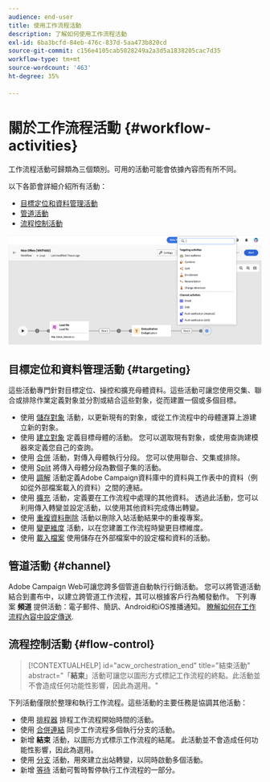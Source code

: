 ```yaml
---
audience: end-user
title: 使用工作流程活動
description: 了解如何使用工作流程活動
exl-id: 6ba3bcfd-84eb-476c-837d-5aa473b820cd
source-git-commit: c156e4105cab5028249a2a3d5a1838205cac7d35
workflow-type: tm+mt
source-wordcount: '463'
ht-degree: 35%

---
```



# 關於工作流程活動 {#workflow-activities}

工作流程活動可歸類為三個類別。可用的活動可能會依據內容而有所不同。

以下各節會詳細介紹所有活動：

* [目標定位和資料管理活動](#targeting)
* [管道活動](#channel)
* [流程控制活動](#flow-control)

![](../assets/workflow-activities.png)

## 目標定位和資料管理活動 {#targeting}

這些活動專門針對目標定位、操控和擴充母體資料。這些活動可讓您使用交集、聯合或排除作業定義對象並分割或結合這些對象，從而建置一個或多個目標。

* 使用 [儲存對象](save-audience.md) 活動，以更新現有的對象，或從工作流程中的母體運算上游建立新的對象。
* 使用 [建立對象](build-audience.md) 定義目標母體的活動。 您可以選取現有對象，或使用查詢建模器來定義您自己的查詢。
* 使用 [合併](combine.md) 活動，對傳入母體執行分段。 您可以使用聯合、交集或排除。
* 使用 [Split](split.md) 將傳入母體分段為數個子集的活動。
* 使用 [調解](reconciliation.md) 活動定義Adobe Campaign資料庫中的資料與工作表中的資料（例如從外部檔案載入的資料）之間的連結。
* 使用 [擴充](enrichment.md) 活動，定義要在工作流程中處理的其他資料。 透過此活動，您可以利用傳入轉變並設定活動，以使用其他資料完成傳出轉變。
* 使用 [重複資料刪除](deduplication.md) 活動以刪除入站活動結果中的重複專案。
* 使用 [變更維度](change-dimension.md) 活動，以在您建置工作流程時變更目標維度。
* 使用 [載入檔案](load-file.md) 使用儲存在外部檔案中的設定檔和資料的活動。

## 管道活動 {#channel}

Adobe Campaign Web可讓您跨多個管道自動執行行銷活動。 您可以將管道活動結合到畫布中，以建立跨管道工作流程，其可以根據客戶行為觸發動作。 下列專案 **頻道** 提供活動：電子郵件、簡訊、Android和iOS推播通知。 [瞭解如何在工作流程內容中設定傳送](channels.md).

## 流程控制活動 {#flow-control}

>[!CONTEXTUALHELP]
>id="acw_orchestration_end"
>title="結束活動"
>abstract="「**結束**」活動可讓您以圖形方式標記工作流程的終點。此活動並不會造成任何功能性影響，因此為選用。"

下列活動僅限於整理和執行工作流程。這些活動的主要任務是協調其他活動：

* 使用 [排程器](scheduler.md) 排程工作流程開始時間的活動。
* 使用 [合併連結](and-join.md) 同步工作流程多個執行分支的活動。
* 新增 **結束** 活動，以圖形方式標示工作流程的結尾。 此活動並不會造成任何功能性影響，因此為選用。
* 使用 [分支](fork.md) 活動，用來建立出站轉變，以同時啟動多個活動。
* 新增 [等待](wait.md) 活動可暫時暫停執行工作流程的一部分。

<!--
## Data management activities {#data-management}

overview: what they're used for
which use case you can perform with them

list available activites + short description + ref to section
-->

